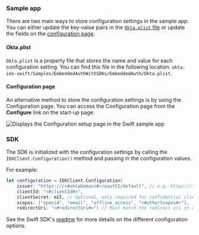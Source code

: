 ### Sample app

There are two main ways to store configuration settings in the sample app.
You can either update the key-value pairs in the [`Okta.plist` file](#okta-plist)
or update the fields on the [configuration page](#configuration-page).

#### Okta.plist

`Okta.plist` is a property file that stores the name and value for each configuration setting. You can find this file in the following location: `okta-idx-swift/Samples/EmbeddedAuthWithSDKs/EmbeddedAuth/Okta.plist`.

#### Configuration page

An alternative method to store the configuration settings is by using the Configuration page. You can access the Configuration page from the **Configure** link on the start-up page.

<div class="common-image-format">

![Displays the Configuration setup page in the Swift sample app](/img/oie-embedded-sdk/oie-embedded-sdk-widget-swift-configs.png)

</div>

### SDK

The SDK is initialized with the configuration settings by calling the `IDXClient.Configuration()` method and passing in the configuration values.

For example:

```swift
let configuration = IDXClient.Configuration(
    issuer: "https:///<#oktaDomain#>/oauth2/default", // e.g. https://foo.okta.com/oauth2/default, https://foo.okta.com/oauth2/ausar5vgt5TSDsfcJ0h7
    clientId: "<#clientId#>",
    clientSecret: nil, // Optional, only required for confidential clients.
    scopes: ["openid", "email", "offline_access", "<#otherScopes#>"],
    redirectUri: "<#redirectUri#>") // Must match the redirect uri in client app settings/console
```

See the Swift SDK's [readme](https://github.com/okta/okta-idx-swift#readme) for more details on the different configuration options.
